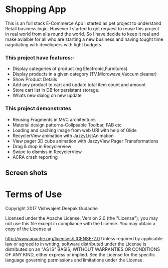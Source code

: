 # Shopping App 
This is an full stack E-Commerce App I started as pet project to understand Retail business logic. However I started to get request to  reuse this project in real world from alla round the world. So I have decide to keep it real and make avialble for all who are starting a new business and having tought time nagotiating with developers with tight budgets.

### This project have features:- 

- Display categories of product (eg Electronic,Furnitures)
- Display products in a given category (TV,Microwave,Vaccum cleaner)
- Show Product Details
- Add any product  to cart and update total item count and amount
- Store cart list in DB for persistant storage.
- Whats new dialog on new update
 
### This project demonstrates 

- Reusing Fragments in MVC architecture.
- Material design patterns-Collpsable Toolbar, FAB etc
- Loading and caching image from web URl with help of Glide
- RecyclerView animation with JazzyListAnimation
- View pager 3D cube animation with JazzyView Pager Transformations
- Drag & drop in Recyclerview 
- Swipe to dismiss in RecyclerView
- ACRA crash reporting

## Screen shots

  
# Terms of Use
  
  

Copyright 2017 Vishwajeet Deepak Gudadhe

Licensed under the Apache License, Version 2.0 (the "License"); you may not use this file except in compliance with the License. You may obtain a copy of the License at

http://www.apache.org/licenses/LICENSE-2.0
Unless required by applicable law or agreed to in writing, software distributed under the License is distributed on an "AS IS" BASIS, WITHOUT WARRANTIES OR CONDITIONS OF ANY KIND, either express or implied. See the License for the specific language governing permissions and limitations under the License.







